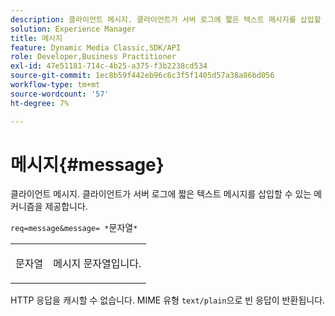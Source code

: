 ```yaml
---
description: 클라이언트 메시지. 클라이언트가 서버 로그에 짧은 텍스트 메시지를 삽입할 수 있는 메커니즘을 제공합니다.
solution: Experience Manager
title: 메시지
feature: Dynamic Media Classic,SDK/API
role: Developer,Business Practitioner
exl-id: 47e51181-714c-4b25-a375-f3b2238cd534
source-git-commit: 1ec8b59f442eb96c6c3f5f1405d57a38a86bd056
workflow-type: tm+mt
source-wordcount: '57'
ht-degree: 7%

---
```


# 메시지{#message}

클라이언트 메시지. 클라이언트가 서버 로그에 짧은 텍스트 메시지를 삽입할 수 있는 메커니즘을 제공합니다.

`req=message&message= *`문자열`*`

<table id="simpletable_9AF29AA336C4447BBC2FD4A7D43ED91B"> 
 <tr class="strow"> 
  <td class="stentry"> <p><span class="varname"> 문자열</span> </p> </td> 
  <td class="stentry"> <p>메시지 문자열입니다. </p></td> 
 </tr> 
</table>

HTTP 응답을 캐시할 수 없습니다. MIME 유형 `text/plain`으로 빈 응답이 반환됩니다.
